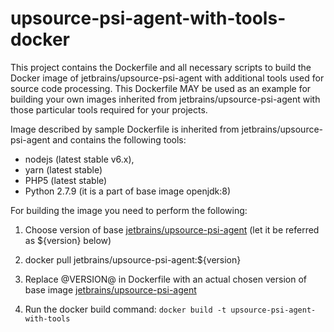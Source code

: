 # upsource-psi-agent-with-tools-docker

This project contains the Dockerfile and all necessary scripts to build the Docker image of jetbrains/upsource-psi-agent with additional tools used for source code processing.
This Dockerfile MAY be used as an example for building your own images inherited from jetbrains/upsource-psi-agent with those particular tools required for your projects.

Image described by sample Dockerfile is inherited from jetbrains/upsource-psi-agent and contains the following tools:
- nodejs (latest stable v6.x), 
- yarn (latest stable)
- PHP5 (latest stable)
- Python 2.7.9 (it is a part of base image openjdk:8) 

For building the image you need to perform the following:

1. Choose version of base [jetbrains/upsource-psi-agent](https://hub.docker.com/r/jetbrains/upsource-psi-agent/tags/) 
(let it be referred as ${version} below)

2. docker pull jetbrains/upsource-psi-agent:${version}

3. Replace @VERSION@ in Dockerfile with an actual chosen version of base image [jetbrains/upsource-psi-agent](https://hub.docker.com/r/jetbrains/upsource-psi-agent/tags/) 

4. Run the docker build command:
`docker build -t upsource-psi-agent-with-tools`